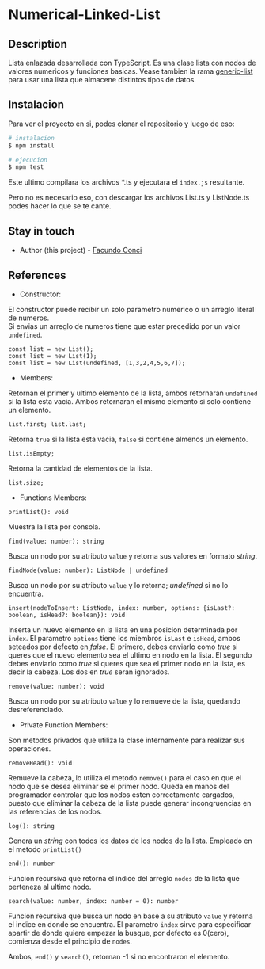 # Numerical-Linked-List

## Description

Lista enlazada desarrollada con TypeScript.
Es una clase lista con nodos de valores numericos y funciones basicas. Vease tambien la rama [generic-list](https://github.com/FacuConci21/Numerical-Linked-List/tree/generic-list) para usar una lista que almacene distintos tipos de datos.

## Instalacion

Para ver el proyecto en si, podes clonar el repositorio y luego de eso:

```bash
# instalacion
$ npm install

# ejecucion
$ npm test

```

Este ultimo compilara los archivos \*.ts y ejecutara el `index.js` resultante.

Pero no es necesario eso, con descargar los archivos List.ts y ListNode.ts podes hacer lo que se te cante.

## Stay in touch

- Author (this project) - [Facundo Conci](https://www.linkedin.com/in/facundo-ignacio-conci-caceres/)

## References

- Constructor:

El constructor puede recibir un solo parametro numerico o un arreglo literal de numeros.<br/>
Si envias un arreglo de numeros tiene que estar precedido por un valor `undefined`.

```
const list = new List();
const list = new List(1);
const list = new List(undefined, [1,3,2,4,5,6,7]);
```

- Members:

Retornan el primer y ultimo elemento de la lista, ambos retornaran `undefined` si la lista esta vacia.
Ambos retornaran el mismo elemento si solo contiene un elemento.

```
list.first; list.last;
```

Retorna `true` si la lista esta vacia, `false` si contiene almenos un elemento.

```
list.isEmpty;
```

Retorna la cantidad de elementos de la lista.

```
list.size;
```

- Functions Members:

```
printList(): void
```

Muestra la lista por consola.

```
find(value: number): string
```

Busca un nodo por su atributo `value` y retorna sus valores en formato _string_.

```
findNode(value: number): ListNode | undefined
```

Busca un nodo por su atributo `value` y lo retorna; _undefined_ si no lo encuentra.

```
insert(nodeToInsert: ListNode, index: number, options: {isLast?: boolean, isHead?: boolean}): void
```

Inserta un nuevo elemento en la lista en una posicion determinada por `index`. El parametro `options` tiene los miembros `isLast` e `isHead`, ambos seteados por defecto en _false_. El primero, debes enviarlo como _true_ si queres que el nuevo elemento sea el ultimo en nodo en la lista.
El segundo debes enviarlo como _true_ si queres que sea el primer nodo en la lista, es decir la cabeza.
Los dos en _true_ seran ignorados.

```
remove(value: number): void
```

Busca un nodo por su atributo `value` y lo remueve de la lista, quedando desreferenciado.

- Private Function Members:

Son metodos privados que utiliza la clase internamente para realizar sus operaciones.

```
removeHead(): void
```

Remueve la cabeza, lo utiliza el metodo `remove()` para el caso en que el nodo que se desea eliminar se el primer nodo. Queda en manos del programador controlar que los nodos esten correctamente cargados, puesto que eliminar la cabeza de la lista puede generar incongruencias en las referencias de los nodos.

```
log(): string
```

Genera un _string_ con todos los datos de los nodos de la lista. Empleado en el metodo `printList()`

```
end(): number
```

Funcion recursiva que retorna el indice del arreglo `nodes` de la lista que perteneza al ultimo nodo.

```
search(value: number, index: number = 0): number
```

Funcion recursiva que busca un nodo en base a su atributo `value` y retorna el indice en donde se encuentra. El parametro `index` sirve para especificar apartir de donde quiere empezar la busque, por defecto es 0(cero), comienza desde el principio de `nodes`.

Ambos, `end()` y `search()`, retornan -1 si no encontraron el elemento.
